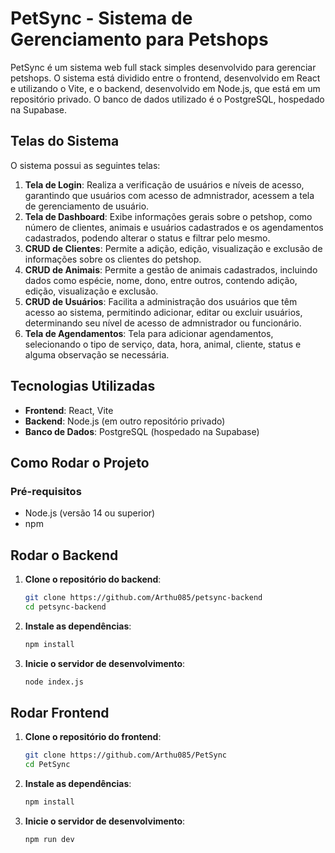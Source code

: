 # PetSync - Sistema de Gerenciamento para Petshops

PetSync é um sistema web full stack simples desenvolvido para gerenciar petshops. O sistema está dividido entre o frontend, desenvolvido em React e utilizando o Vite, e o backend, desenvolvido em Node.js, que está em um repositório privado. O banco de dados utilizado é o PostgreSQL, hospedado na Supabase.

## Telas do Sistema

O sistema possui as seguintes telas:

1. **Tela de Login**: Realiza a verificação de usuários e níveis de acesso, garantindo que usuários com acesso de admnistrador, acessem a tela de gerenciamento de usuário.
2. **Tela de Dashboard**: Exibe informações gerais sobre o petshop, como número de clientes, animais e usuários cadastrados e os agendamentos cadastrados, podendo alterar o status e filtrar pelo mesmo.
3. **CRUD de Clientes**: Permite a adição, edição, visualização e exclusão de informações sobre os clientes do petshop.
4. **CRUD de Animais**: Permite a gestão de animais cadastrados, incluindo dados como espécie, nome, dono, entre outros, contendo adição, edição, visualização e exclusão.
5. **CRUD de Usuários**: Facilita a administração dos usuários que têm acesso ao sistema, permitindo adicionar, editar ou excluir usuários, determinando seu nível de acesso de admnistrador ou funcionário.
6. **Tela de Agendamentos**: Tela para adicionar agendamentos, selecionando o tipo de serviço, data, hora, animal, cliente, status e alguma observação se necessária.

## Tecnologias Utilizadas

- **Frontend**: React, Vite
- **Backend**: Node.js (em outro repositório privado)
- **Banco de Dados**: PostgreSQL (hospedado na Supabase)

## Como Rodar o Projeto

### Pré-requisitos

- Node.js (versão 14 ou superior)
- npm

## Rodar o Backend

1. **Clone o repositório do backend**:

   ```bash
   git clone https://github.com/Arthu085/petsync-backend
   cd petsync-backend

   ```

2. **Instale as dependências**:

   ```bash
   npm install

   ```

3. **Inicie o servidor de desenvolvimento**:

   ```bash
   node index.js
   ```

## Rodar Frontend

1. **Clone o repositório do frontend**:

   ```bash
   git clone https://github.com/Arthu085/PetSync
   cd PetSync

   ```

2. **Instale as dependências**:

   ```bash
   npm install

   ```

3. **Inicie o servidor de desenvolvimento**:

   ```bash
   npm run dev
   ```
